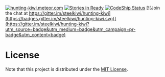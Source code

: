
[![hunting-kiwi.meteor.com](http://i.imgur.com/B1mY8ze.png)](http://hunting-kiwi.meteor.com)
[![Stories in Ready](https://badge.waffle.io/steelkiwi/hunting-kiwi.png?label=ready&title=Ready)](https://waffle.io/steelkiwi/hunting-kiwi)
[![CodeShip Status](https://codeship.com/projects/9d4775b0-c596-0133-c81b-4e8753dd3f97/status?branch=demo)](http://hunting-kiwi.meteor.com/)
[![Join the chat at https://gitter.im/steelkiwi/hunting-kiwi](https://badges.gitter.im/steelkiwi/hunting-kiwi.svg)](https://gitter.im/steelkiwi/hunting-kiwi?utm_source=badge&utm_medium=badge&utm_campaign=pr-badge&utm_content=badge)


# License
Note that this project is distributed under the [MIT License](LICENSE).
